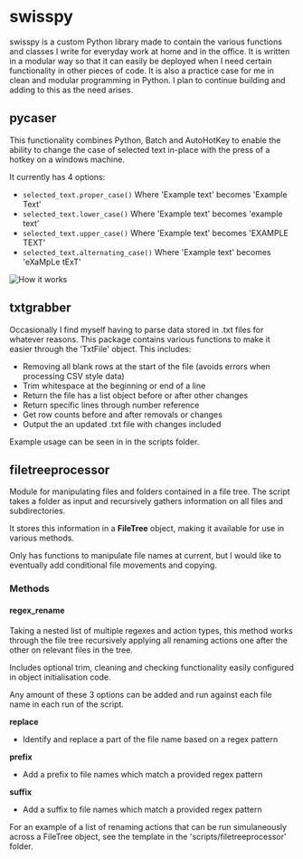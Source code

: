 # swisspy

swisspy is a custom Python library made to contain the various functions and classes I write for everyday work at home and in the office. It is written in a modular way so that it can easily be deployed when I need certain functionality in other pieces of code. It is also a practice case for me in clean and modular programming in Python. I plan to continue building and adding to this as the need arises.

## pycaser

This functionality combines Python, Batch and AutoHotKey to enable the ability to change the case of selected text in-place with the press of a hotkey on a windows machine.

It currently has 4 options:

- `selected_text.proper_case()` Where 'Example text' becomes 'Example Text'
- `selected_text.lower_case()` Where 'Example text' becomes 'example text'
- `selected_text.upper_case()` Where 'Example text' becomes 'EXAMPLE TEXT'
- `selected_text.alternating_case()` Where 'Example text' becomes 'eXaMpLe tExT'

![How it works](https://i.imgur.com/91Llxy3.gif)


## txtgrabber

Occasionally I find myself having to parse data stored in .txt files for whatever reasons. This package contains various functions to make it easier through the 'TxtFile' object. This includes:

- Removing all blank rows at the start of the file (avoids errors when processing CSV style data)
- Trim whitespace at the beginning or end of a line
- Return the file has a list object before or after other changes
- Return specific lines through number reference
- Get row counts before and after removals or changes
- Output the an updated .txt file with changes included

Example usage can be seen in in the scripts folder.


## filetreeprocessor

Module for manipulating files and folders contained in a file tree. The script takes a folder as input and recursively gathers information on all files and subdirectories.

It stores this information in a **FileTree** object, making it available for use in various methods.

Only has functions to manipulate file names at current, but I would like to eventually add conditional file movements and copying.

### Methods

#### regex_rename

Taking a nested list of multiple regexes and action types, this method works through the file tree recursively applying all renaming actions one after the other on relevant files in the tree.

Includes optional trim, cleaning and checking functionality easily configured in object initialisation code.

Any amount of these 3 options can be added and run against each file name in each run of the script.
    
**replace**
- Identify and replace a part of the file name based on a regex pattern

**prefix**
- Add a prefix to file names which match a provided regex pattern
    
**suffix**
- Add a suffix to file names which match a provided regex pattern

For an example of a list of renaming actions that can be run simulaneously across a FileTree object, see the template in the 'scripts/filetreeprocessor' folder.